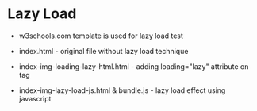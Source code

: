 # Lazy Load

* w3schools.com template is used for lazy load test

* index.html - original file without lazy load technique

* index-img-loading-lazy-html.html - adding loading="lazy" attribute on <img> tag

* index-img-lazy-load-js.html & bundle.js - lazy load effect using javascript